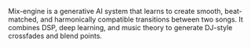 Mix-engine is a generative AI system that learns to create smooth, beat-matched, and harmonically compatible transitions between two songs. It combines DSP, deep learning, and music theory to generate DJ-style crossfades and blend points.
